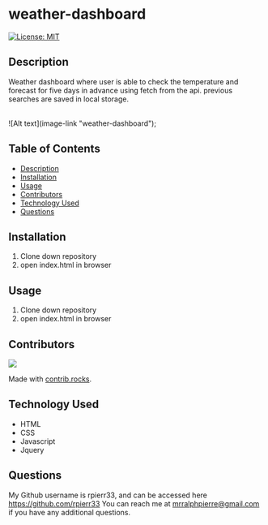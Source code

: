 # weather-dashboard
  [![License: MIT](https://img.shields.io/badge/License-MIT-yellow.svg)](https://opensource.org/licenses/MIT)

## Description
 Weather dashboard where user is able to check the temperature and forecast for five days in advance using fetch from the api. previous searches are saved in local storage.

<br>
![Alt text](image-link "weather-dashboard");

## Table of Contents
- [Description](#description)
- [Installation](#installation)
- [Usage](#usage)
- [Contributors](#contributors)
- [Technology Used](#technology-used)
- [Questions](#questions)

## Installation
1. Clone down repository
2. open index.html in browser


## Usage
1. Clone down repository
2. open index.html in browser


## Contributors
<a href="https://github.com/rpierr33/weather-dashboard/graphs/contributors">
  <img src="https://contrib.rocks/image?repo=rpierr33/team-profile-generator" />
</a>

Made with [contrib.rocks](https://contrib.rocks).



## Technology Used
- HTML
- CSS
- Javascript
- Jquery

## Questions
My Github username is rpierr33, and can be accessed here https://github.com/rpierr33
You can reach me at mrralphpierre@gmail.com if you have any additional questions.


